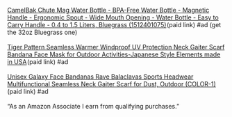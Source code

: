 <index>

<a target="_blank" href="https://www.amazon.com/gp/product/B0766413K9/ref=as_li_tl?ie=UTF8&camp=1789&creative=9325&creativeASIN=B0766413K9&linkCode=as2&tag=kenosabi0d-20&linkId=6f724ba801e1828131c6718de43d322c">CamelBak Chute Mag Water Bottle - BPA-Free Water Bottle - Magnetic Handle - Ergonomic Spout - Wide Mouth Opening - Water Bottle - Easy to Carry Handle - 0.4 to 1.5 Liters, Bluegrass (1512401075)</a><img src="//ir-na.amazon-adsystem.com/e/ir?t=kenosabi0d-20&l=am2&o=1&a=B0766413K9" width="1" height="1" border="0" alt="" style="border:none !important; margin:0px !important;" />(paid link) #ad  (get the 32oz Bluegrass one)
<br>
<br>
<a target="_blank" href="https://www.amazon.com/gp/product/B08JYLQ3W8/ref=as_li_tl?ie=UTF8&camp=1789&creative=9325&creativeASIN=B08JYLQ3W8&linkCode=as2&tag=kenosabi0d-20&linkId=e445995bfcabbcf24672888b3b2f205e">Tiger Pattern Seamless Warmer Windproof UV Protection Neck Gaiter Scarf Bandana Face Mask for Outdoor Activities-Japanese Style Elements made in USA</a><img src="//ir-na.amazon-adsystem.com/e/ir?t=kenosabi0d-20&l=am2&o=1&a=B08JYLQ3W8" width="1" height="1" border="0" alt="" style="border:none !important; margin:0px !important;" />(paid link) #ad
<br>
<br>
<a target="_blank" href="https://www.amazon.com/gp/product/B088X5LPNZ/ref=as_li_tl?ie=UTF8&camp=1789&creative=9325&creativeASIN=B088X5LPNZ&linkCode=as2&tag=kenosabi0d-20&linkId=54a5b61bcfe4f68f27fa414ed0665996">Unisex Galaxy Face Bandanas Rave Balaclavas Sports Headwear Multifunctional Seamless Neck Gaiter Scarf for Dust, Outdoor (COLOR-1)</a><img src="//ir-na.amazon-adsystem.com/e/ir?t=kenosabi0d-20&l=am2&o=1&a=B088X5LPNZ" width="1" height="1" border="0" alt="" style="border:none !important; margin:0px !important;" />(paid link) #ad
<br>
<br>
“As an Amazon Associate I earn from qualifying purchases.” 


</index>
